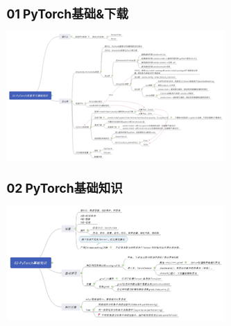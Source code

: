 # 01 PyTorch基础&下载

![01-PyTorch深度学习基础知识](https://raw.githubusercontent.com/RainaBao/Notebooks/main/Pytorch%E6%B7%B1%E5%BA%A6%E5%AD%A6%E4%B9%A0%E5%85%A5%E9%97%A8/01-PyTorch%E6%B7%B1%E5%BA%A6%E5%AD%A6%E4%B9%A0%E5%9F%BA%E7%A1%80%E7%9F%A5%E8%AF%86.jpg)

# 02 PyTorch基础知识
![02-PyTorch深度学习基础知识](https://raw.githubusercontent.com/RainaBao/Notebooks/main/Pytorch%E6%B7%B1%E5%BA%A6%E5%AD%A6%E4%B9%A0%E5%85%A5%E9%97%A8/02-PyTorch%E5%9F%BA%E7%A1%80%E7%9F%A5%E8%AF%86.jpg)
